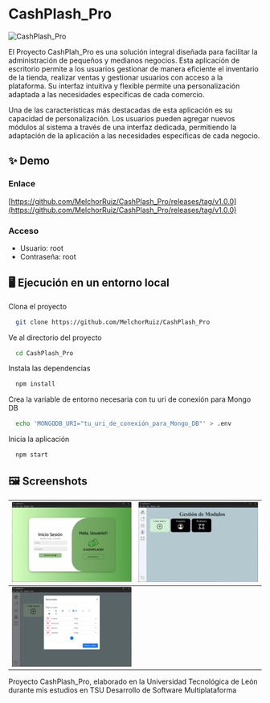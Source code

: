 # CashPlash_Pro

![CashPlash_Pro](https://socialify.git.ci/MelchorRuiz/CashPlash_Pro/image?description=1&language=1&name=1&owner=1&theme=Auto)

El Proyecto CashPlah_Pro es una solución integral diseñada para facilitar la administración de pequeños y medianos negocios. Esta aplicación de escritorio permite a los usuarios gestionar de manera eficiente el inventario de la tienda, realizar ventas y gestionar usuarios con acceso a la plataforma. Su interfaz intuitiva y flexible permite una personalización adaptada a las necesidades específicas de cada comercio.

Una de las características más destacadas de esta aplicación es su capacidad de personalización. Los usuarios pueden agregar nuevos módulos al sistema a través de una interfaz dedicada, permitiendo la adaptación de la aplicación a las necesidades específicas de cada negocio.

## ✨ Demo

### Enlace
[https://github.com/MelchorRuiz/CashPlash_Pro/releases/tag/v1.0.0](https://github.com/MelchorRuiz/CashPlash_Pro/releases/tag/v1.0.0)

### Acceso
- Usuario: root
- Contraseña: root


## 🖥️ Ejecución en un entorno local

Clona el proyecto

```bash
  git clone https://github.com/MelchorRuiz/CashPlash_Pro
```

Ve al directorio del proyecto

```bash
  cd CashPlash_Pro
```

Instala las dependencias

```bash
  npm install
```

Crea la variable de entorno necesaria con tu uri de conexión para Mongo DB

```bash
  echo 'MONGODB_URI="tu_uri_de_conexión_para_Mongo_DB"' > .env
```

Inicia la aplicación

```bash
  npm start
```


## 🖼️ Screenshots

| ![screenshot 1](./screenshots/img_1.png) | ![screenshot 2](./screenshots/img_2.png) |
| --- | --- |
| ![screenshot 3](./screenshots/img_3.png) |  |

Proyecto CashPlash_Pro, elaborado en la Universidad Tecnológica de León durante mis estudios en TSU Desarrollo de Software Multiplataforma
